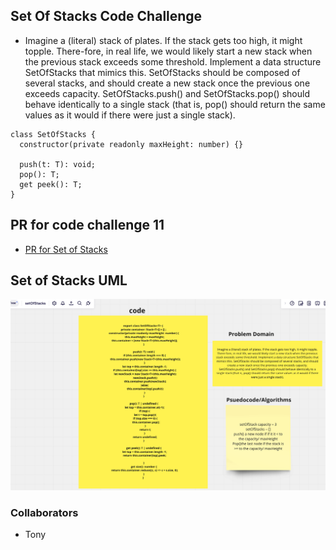 ## Set Of Stacks Code Challenge

- Imagine a (literal) stack of plates. If the stack gets too high, it might topple. There-fore, in real life, we would likely start a new stack when the previous stack exceeds some threshold. Implement a data structure SetOfStacks that mimics this. SetOfStacks should be composed of several stacks, and should create a new stack once the previous one exceeds capacity. SetOfStacks.push() and SetOfStacks.pop() should behave identically to a single stack (that is, pop() should return the same values as it would if there were just a single stack).

```
class SetOfStacks {
  constructor(private readonly maxHeight: number) {}
  
  push(t: T): void;
  pop(): T;
  get peek(): T;
}
```

## PR for code challenge 11

- [PR for Set of Stacks](https://github.com/SarahTek/data-structures-and-algorithms-401/pull/40)

## Set of Stacks UML

![setOfStacks](setOfStacks.png)

### Collaborators

- Tony
